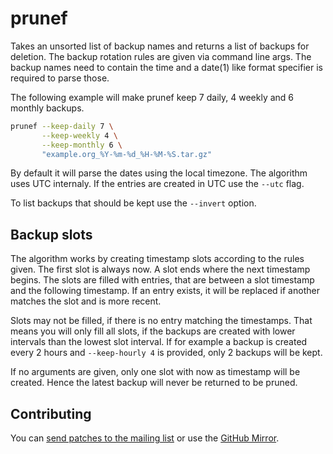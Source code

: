 # prunef

Takes an unsorted list of backup names and returns a list of backups for
deletion. The backup rotation rules are given via command line args. The backup
names need to contain the time and a date(1) like format specifier is required
to parse those.

The following example will make prunef keep 7 daily, 4 weekly and 6 monthly
backups.

```sh
prunef --keep-daily 7 \
       --keep-weekly 4 \
       --keep-monthly 6 \
       "example.org_%Y-%m-%d_%H-%M-%S.tar.gz"
```

By default it will parse the dates using the local timezone. The algorithm uses
UTC internaly. If the entries are created in UTC use the `--utc` flag.

To list backups that should be kept use the `--invert` option.

## Backup slots

The algorithm works by creating timestamp slots according to the rules given.
The first slot is always now. A slot ends where the next timestamp begins.
The slots are filled with entries, that are between a slot timestamp and the
following timestamp. If an entry exists, it will be replaced if another matches
the slot and is more recent.

Slots may not be filled, if there is no entry matching the timestamps.
That means you will only fill all slots, if the backups are created
with lower intervals than the lowest slot interval. If for example
a backup is created every 2 hours and `--keep-hourly 4` is provided,
only 2 backups will be kept.

If no arguments are given, only one slot with now as timestamp will be
created. Hence the latest backup will never be returned to be pruned.

## Contributing

You can [send patches to the mailing list][ML] or use the [GitHub Mirror][GitHub].

[GitHub]: https://github.com/apreiml/prunef
[ML]: https://lists.sr.ht/%7Eapreiml/public-inbox

